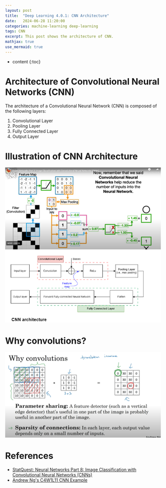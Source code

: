 ```yaml
---
layout: post
title:  "Deep Learning 4.0.1: CNN Architecture"
date:   2024-06-28 11:20:00
categories: machine-learning deep-learning
tags: CNN
excerpt: This post shows the architecture of CNN.
mathjax: true
use_mermaid: true
---
```


* content
{:toc}

# Architecture of Convolutional Neural Networks (CNN)
The architecture of a Convolutional Neural Network (CNN) is composed of the following layers:
1. Convolutional Layer
2. Pooling Layer
3. Fully Connected Layer
4. Output Layer

# Illustration of CNN Architecture
![CNN Architecture](/assets/images/deep_learning/401/architecture.png)

# Why convolutions?
![CNN Architecture](/assets/images/deep_learning/402/why-convolutions.png)

# References
- [StatQuest: Neural Networks Part 8: Image Classification with Convolutional Neural Networks (CNNs)](https://youtu.be/HGwBXDKFk9I)
- [Andrew Ng's C4W1L11 CNN Example](https://youtu.be/ay3zYUeuyhU?feature=shared)